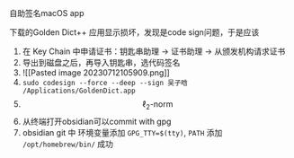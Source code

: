 自助签名macOS app

下载的Golden Dict++ 应用显示损坏，发现是code sign问题，于是应该

1. 在 Key Chain 中申请证书：钥匙串助理 -> 证书助理 -> 从颁发机构请求证书
2. 导出到磁盘之后，再导入钥匙串，选代码签名
3. ![[Pasted image 20230712105909.png]]
4. ```sudo codesign --force --deep --sign 吴子晗 /Applications/GoldenDict.app```
5. $$
\ell_2 \text {-norm }
$$
1. 从终端打开obsidian可以commit with gpg
2. obsidian git 中 环境变量添加 `GPG_TTY=$(tty)`, `PATH` 添加 `/opt/homebrew/bin/` 成功